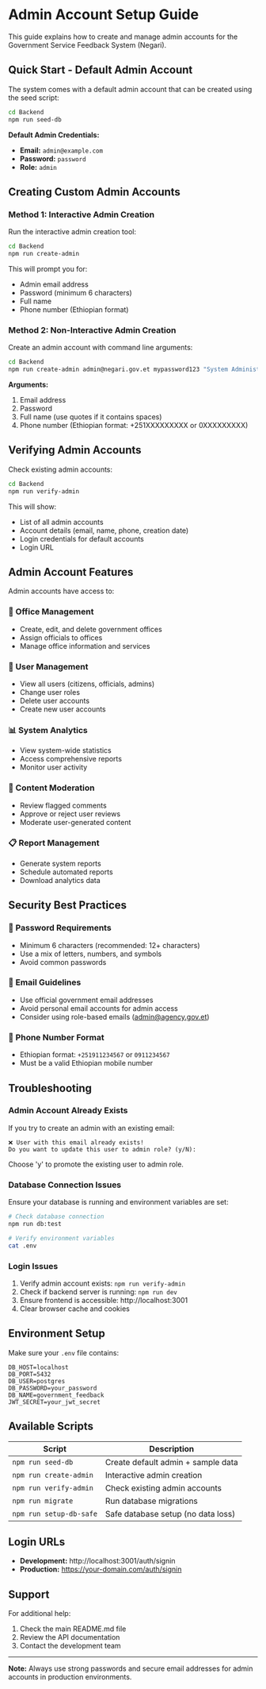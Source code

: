 # Admin Account Setup Guide

This guide explains how to create and manage admin accounts for the Government Service Feedback System (Negari).

## Quick Start - Default Admin Account

The system comes with a default admin account that can be created using the seed script:

```bash
cd Backend
npm run seed-db
```

**Default Admin Credentials:**
- **Email:** `admin@example.com`
- **Password:** `password`
- **Role:** `admin`

## Creating Custom Admin Accounts

### Method 1: Interactive Admin Creation

Run the interactive admin creation tool:

```bash
cd Backend
npm run create-admin
```

This will prompt you for:
- Admin email address
- Password (minimum 6 characters)
- Full name
- Phone number (Ethiopian format)

### Method 2: Non-Interactive Admin Creation

Create an admin account with command line arguments:

```bash
cd Backend
npm run create-admin admin@negari.gov.et mypassword123 "System Administrator" +251911234567
```

**Arguments:**
1. Email address
2. Password
3. Full name (use quotes if it contains spaces)
4. Phone number (Ethiopian format: +251XXXXXXXXX or 0XXXXXXXXX)

## Verifying Admin Accounts

Check existing admin accounts:

```bash
cd Backend
npm run verify-admin
```

This will show:
- List of all admin accounts
- Account details (email, name, phone, creation date)
- Login credentials for default accounts
- Login URL

## Admin Account Features

Admin accounts have access to:

### 🏢 Office Management
- Create, edit, and delete government offices
- Assign officials to offices
- Manage office information and services

### 👥 User Management
- View all users (citizens, officials, admins)
- Change user roles
- Delete user accounts
- Create new user accounts

### 📊 System Analytics
- View system-wide statistics
- Access comprehensive reports
- Monitor user activity

### 💬 Content Moderation
- Review flagged comments
- Approve or reject user reviews
- Moderate user-generated content

### 📋 Report Management
- Generate system reports
- Schedule automated reports
- Download analytics data

## Security Best Practices

### 🔐 Password Requirements
- Minimum 6 characters (recommended: 12+ characters)
- Use a mix of letters, numbers, and symbols
- Avoid common passwords

### 📧 Email Guidelines
- Use official government email addresses
- Avoid personal email accounts for admin access
- Consider using role-based emails (admin@agency.gov.et)

### 📱 Phone Number Format
- Ethiopian format: `+251911234567` or `0911234567`
- Must be a valid Ethiopian mobile number

## Troubleshooting

### Admin Account Already Exists
If you try to create an admin with an existing email:
```
❌ User with this email already exists!
Do you want to update this user to admin role? (y/N):
```

Choose 'y' to promote the existing user to admin role.

### Database Connection Issues
Ensure your database is running and environment variables are set:
```bash
# Check database connection
npm run db:test

# Verify environment variables
cat .env
```

### Login Issues
1. Verify admin account exists: `npm run verify-admin`
2. Check if backend server is running: `npm run dev`
3. Ensure frontend is accessible: http://localhost:3001
4. Clear browser cache and cookies

## Environment Setup

Make sure your `.env` file contains:
```env
DB_HOST=localhost
DB_PORT=5432
DB_USER=postgres
DB_PASSWORD=your_password
DB_NAME=government_feedback
JWT_SECRET=your_jwt_secret
```

## Available Scripts

| Script | Description |
|--------|-------------|
| `npm run seed-db` | Create default admin + sample data |
| `npm run create-admin` | Interactive admin creation |
| `npm run verify-admin` | Check existing admin accounts |
| `npm run migrate` | Run database migrations |
| `npm run setup-db-safe` | Safe database setup (no data loss) |

## Login URLs

- **Development:** http://localhost:3001/auth/signin
- **Production:** https://your-domain.com/auth/signin

## Support

For additional help:
1. Check the main README.md file
2. Review the API documentation
3. Contact the development team

---

**Note:** Always use strong passwords and secure email addresses for admin accounts in production environments.
